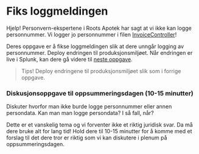 # Fiks loggmeldingen 

Hjelp! Personvern-ekspertene i Roots Apotek har sagt at vi ikke kan logge personnummer. 
Vi logger jo personnummer i filen [InvoiceController](/RootsPrescription/Controllers/InvoiceController.cs#L43)!

Deres oppgave er å fikse loggmeldingen slik at dere unngår logging av personnummer. 
Deploy endringen til produksjonsmiljøet. 
Når endringen er live i Splunk, kan dere gå videre til [neste oppgave](./5_hendelse.md).

> Tips! Deploy endringene til produksjonsmiljøet slik som i forrige oppgave.

### Diskusjonsoppgave til oppsummeringsdagen (10-15 minutter)
Diskuter hvorfor man ikke burde logge personnummer eller annen persondata. Kan man man logge persondata? I så fall, når? 

Dette er et vanskelig tema og vi forventer ikke et riktig juridisk svar. Da må dere bruke alt for lang tid! Hold dere til 10-15 minutter for å komme med et forslag til det dere tror er riktig som vi kan diskutere i plenum på oppsummeringsdagen.
